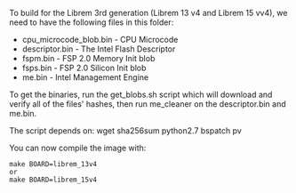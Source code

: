 To build for the Librem 3rd generation (Librem 13 v4 and Librem 15 vv4),
we need to have the following files in this folder:
* cpu_microcode_blob.bin  - CPU Microcode
* descriptor.bin - The Intel Flash Descriptor
* fspm.bin - FSP 2.0 Memory Init blob
* fsps.bin - FSP 2.0 Silicon Init blob
* me.bin - Intel Management Engine

To get the binaries, run the get_blobs.sh script which will download and
verify all of the files' hashes, then run me_cleaner on the descriptor.bin and me.bin.

The script depends on: wget sha256sum python2.7 bspatch pv

You can now compile the image with:

```
make BOARD=librem_13v4
or
make BOARD=librem_15v4
```
